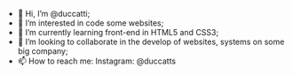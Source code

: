 - 👋 Hi, I’m @duccatti;
- 👀 I’m interested in code some websites;
- 🌱 I’m currently learning front-end in HTML5 and CSS3;
- 💞️ I’m looking to collaborate in the develop of websites, systems on some big company;
- 📫 How to reach me: Instagram: @duccatts

<!---
duccatti/duccatti is a ✨ special ✨ repository because its `README.md` (this file) appears on your GitHub profile.
You can click the Preview link to take a look at your changes.
--->
